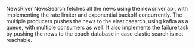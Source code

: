 NewsRiver NewsSearch fetches all the news using the newsriver api, with implementing the rate limiter and exponential backoff 
concurrently. The multiple producers pushes the news to the elasticsearch, using kafka as a queue, with multiple consumers as well. It also
implements the failure task by pushing the news to the couch database in case elastic search is not reachable.
